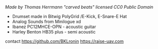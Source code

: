 *Made by Thomas Herrmann "carved beats" licensed CC0 Public Domain*

- Drumset made in Bitwig PolyGrid /E-Kick, E-Snare-E Hat
- Analog Sounds from Minilogue xd
- Ibanez PC12MHCE-OPN - acoustic guitar
- Harley Benton HB35 plus - semi acoustic

contact
https://github.com/BKLronin
https://raise-uav.com
